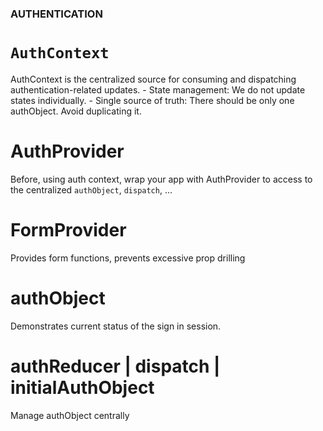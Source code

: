 ### AUTHENTICATION

# `AuthContext`
AuthContext is the centralized source for consuming and dispatching authentication-related updates.
    - State management: We do not update states individually.
    - Single source of truth: There should be only one authObject. Avoid duplicating it.
# AuthProvider
Before, using auth context, wrap your app with AuthProvider to access to the centralized `authObject`, `dispatch`, ...
# FormProvider
Provides form functions, prevents excessive prop drilling
# authObject
Demonstrates current status of the sign in session.
# authReducer | dispatch | initialAuthObject
Manage authObject centrally


